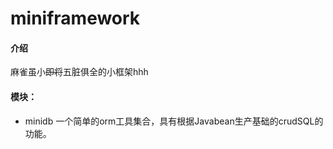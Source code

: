 # miniframework

#### 介绍
麻雀虽小~~即将~~五脏俱全的小框架hhh

#### 模块：
- minidb
    一个简单的orm工具集合，具有根据Javabean生产基础的crudSQL的功能。
